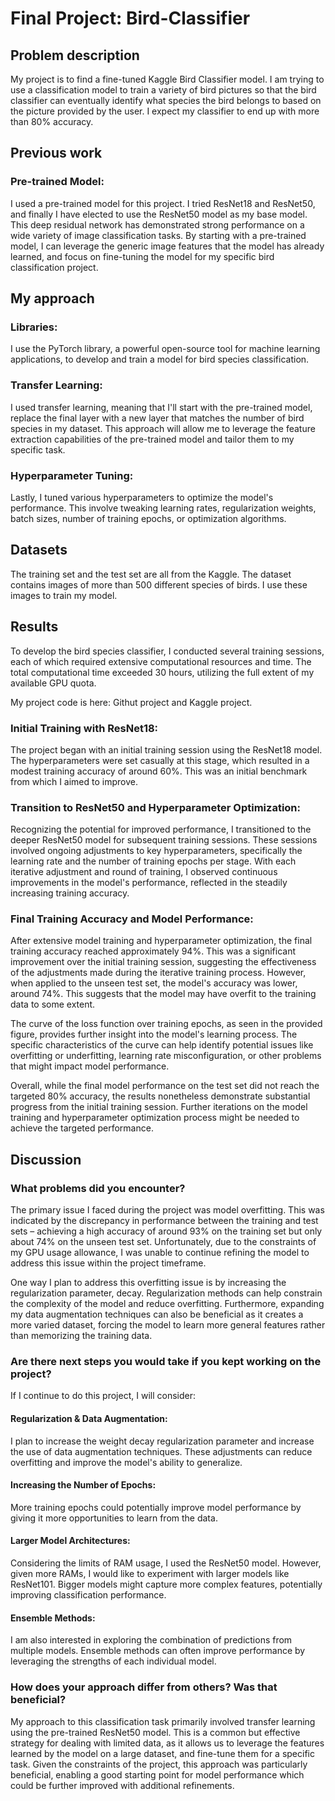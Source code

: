 # Final Project: Bird-Classifier #

## Problem description ##
My project is to find a fine-tuned Kaggle Bird Classifier model. I am trying to use a classification model to train a variety of bird pictures so that the bird classifier can eventually identify what species the bird belongs to based on the picture provided by the user. I expect my classifier to end up with more than 80% accuracy.

## Previous work ##
### Pre-trained Model: ###
I used a pre-trained model for this project. I tried ResNet18 and ResNet50, and finally I have elected to use the ResNet50 model as my base model. This deep residual network has demonstrated strong performance on a wide variety of image classification tasks.  By starting with a pre-trained model, I can leverage the generic image features that the model has already learned, and focus on fine-tuning the model for my specific bird classification project.

## My approach ##
### Libraries: ###
I use the PyTorch library, a powerful open-source tool for machine learning applications, to develop and train a model for bird species classification.

### Transfer Learning: ###
I used transfer learning, meaning that I'll start with the pre-trained model, replace the final layer with a new layer that matches the number of bird species in my dataset. This approach will allow me to leverage the feature extraction capabilities of the pre-trained model and tailor them to my specific task.

### Hyperparameter Tuning: ###
Lastly, I tuned various hyperparameters to optimize the model's performance.  This involve tweaking learning rates, regularization weights, batch sizes, number of training epochs, or optimization algorithms. 

## Datasets ##
The training set and the test set are all from the Kaggle. The dataset contains images of more than 500 different species of birds. I use these images to train my model.

## Results ##
To develop the bird species classifier, I conducted several training sessions, each of which required extensive computational resources and time.  The total computational time exceeded 30 hours, utilizing the full extent of my available GPU quota.

My project code is here: Githut project and Kaggle project.

### Initial Training with ResNet18: ###
The project began with an initial training session using the ResNet18 model. The hyperparameters were set casually at this stage, which resulted in a modest training accuracy of around 60%.  This was an initial benchmark from which I aimed to improve.

### Transition to ResNet50 and Hyperparameter Optimization: ###
Recognizing the potential for improved performance, I transitioned to the deeper ResNet50 model for subsequent training sessions.  These sessions involved ongoing adjustments to key hyperparameters, specifically the learning rate and the number of training epochs per stage.  With each iterative adjustment and round of training, I observed continuous improvements in the model's performance, reflected in the steadily increasing training accuracy.

### Final Training Accuracy and Model Performance: ###
After extensive model training and hyperparameter optimization, the final training accuracy reached approximately 94%.  This was a significant improvement over the initial training session, suggesting the effectiveness of the adjustments made during the iterative training process.  However, when applied to the unseen test set, the model's accuracy was lower, around 74%.  This suggests that the model may have overfit to the training data to some extent.

The curve of the loss function over training epochs, as seen in the provided figure, provides further insight into the model's learning process.  The specific characteristics of the curve can help identify potential issues like overfitting or underfitting, learning rate misconfiguration, or other problems that might impact model performance.

Overall, while the final model performance on the test set did not reach the targeted 80% accuracy, the results nonetheless demonstrate substantial progress from the initial training session.  Further iterations on the model training and hyperparameter optimization process might be needed to achieve the targeted performance.

## Discussion ##
### What problems did you encounter? ###

The primary issue I faced during the project was model overfitting.  This was indicated by the discrepancy in performance between the training and test sets – achieving a high accuracy of around 93% on the training set but only about 74% on the unseen test set.  Unfortunately, due to the constraints of my GPU usage allowance, I was unable to continue refining the model to address this issue within the project timeframe.

One way I plan to address this overfitting issue is by increasing the regularization parameter, decay.  Regularization methods can help constrain the complexity of the model and reduce overfitting.  Furthermore, expanding my data augmentation techniques can also be beneficial as it creates a more varied dataset, forcing the model to learn more general features rather than memorizing the training data.

### Are there next steps you would take if you kept working on the project? ###

If I continue to do this project, I will consider:

#### Regularization & Data Augmentation: #### 
I plan to increase the weight decay regularization parameter and increase the use of data augmentation techniques.  These adjustments can reduce overfitting and improve the model's ability to generalize.

#### Increasing the Number of Epochs: ####
More training epochs could potentially improve model performance by giving it more opportunities to learn from the data.

#### Larger Model Architectures: ####
Considering the limits of RAM usage, I used the ResNet50 model. However, given more RAMs, I would like to experiment with larger models like ResNet101. Bigger models might capture more complex features, potentially improving classification performance.

#### Ensemble Methods: ####
I am also interested in exploring the combination of predictions from multiple models.  Ensemble methods can often improve performance by leveraging the strengths of each individual model.

### How does your approach differ from others? Was that beneficial? ###
My approach to this classification task primarily involved transfer learning using the pre-trained ResNet50 model. This is a common but effective strategy for dealing with limited data, as it allows us to leverage the features learned by the model on a large dataset, and fine-tune them for a specific task. Given the constraints of the project, this approach was particularly beneficial, enabling a good starting point for model performance which could be further improved with additional refinements.


